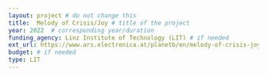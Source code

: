 ```yaml
---
layout: project # do not change this
title: 	Melody of Crisis/Joy # title of the project
year: 2022	# corresponding year/duration
funding_agency: Linz Institute of Technology (LIT) # if needed
ext_url: https://www.ars.electronica.at/planetb/en/melody-of-crisis-joy/
budget: # if needed
type: LIT
---
```

